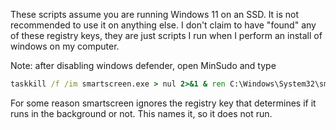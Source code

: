 These scripts assume you are running Windows 11 on an SSD. It is not recommended to use it on anything else.
I don't claim to have "found" any of these registry keys, they are just scripts I run when I perform an install of windows on my computer.

Note: after disabling windows defender, open MinSudo and type

```bat
taskkill /f /im smartscreen.exe > nul 2>&1 & ren C:\Windows\System32\smartscreen.exe smartscreen.exee
```

For some reason smartscreen ignores the registry key that determines if it runs in the background or not. This names it, so it does not run.

